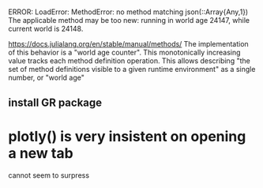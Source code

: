 
# 
ERROR: LoadError: MethodError: no method matching json(::Array{Any,1})
The applicable method may be too new: running in world age 24147, while current world is 24148.

https://docs.julialang.org/en/stable/manual/methods/
The implementation of this behavior is a "world age counter". This monotonically increasing value tracks each method definition operation. This allows describing "the set of method definitions visible to a given runtime environment" as a single number, or "world age"

## install GR package



# plotly() is very insistent on opening a new tab
cannot seem to surpress
